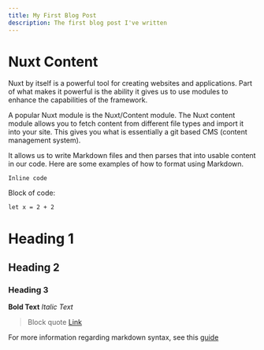 ```yaml
---
title: My First Blog Post
description: The first blog post I've written
---
```


# Nuxt Content

Nuxt by itself is a powerful tool for creating websites and applications. Part of what makes it powerful is the ability it gives us to use modules to enhance the capabilities of the framework.

A popular Nuxt module is the Nuxt/Content module. The Nuxt content module allows you to fetch content from different file types and import it into your site. This gives you what is essentially a git based CMS (content management system).

It allows us to write Markdown files and then parses that into usable content in our code. Here are some examples of how to format using Markdown.

`Inline code`

Block of code:
```
let x = 2 + 2
```
# Heading 1
## Heading 2
### Heading 3

**Bold Text**
*Italic Text*
> Block quote
[Link](www.fakelink.com)

For more information regarding markdown syntax, see this [guide](https://www.markdownguide.org/basic-syntax/)